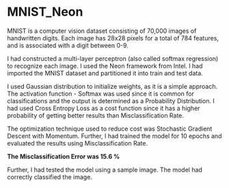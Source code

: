 # MNIST_Neon

MNIST is a computer vision dataset consisting of 70,000 images of handwritten digits. Each image has 28x28 pixels for a total of 784 features, and is associated with a digit between 0-9.

I had constructed a multi-layer perceptron (also called softmax regression) to recognize each image. I used the Neon framework from Intel. I had imported the MNIST dataset and partitioned it into train and test data.

I used Gaussian distribution to initialize weights, as it is a simple approach. 
The activation function - Softmax was used since it is common for classifications and the output is determined as a Probability Distribution. I had used Cross Entropy Loss as a cost function since it has a higher probability of getting better results than Misclassification Rate.

The optimization technique used to reduce cost was Stochastic Gradient Descent with Momentum. Further, I had trained the model for 10 epochs and evaluated the results using Misclassification Rate.

<b> The Misclassification Error was 15.6 % </b>

Further, I had tested the model using a sample image. The model had correctly classified the image.

